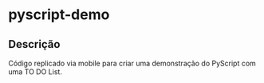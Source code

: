 # pyscript-demo

## Descrição
Código replicado via mobile para criar uma demonstração do PyScript com uma TO DO List.